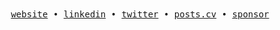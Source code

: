 <div align='center'>
  <samp>
    <a href='https://pheralb.dev/'>website</a> •
    <a href='https://www.linkedin.com/in/pheralb/'>linkedin</a> •
    <a href='https://twitter.com/pheralb_'>twitter</a> •
    <a href='https://posts.cv/pheralb'>posts.cv</a> •
    <a href='https://github.com/sponsors/pheralb'>sponsor</a>
  </samp>
</div>
